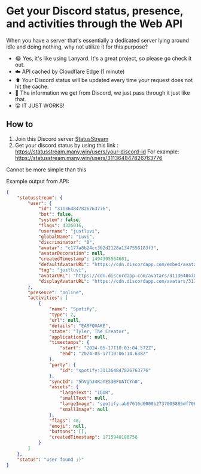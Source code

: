 # Get your Discord status, presence, and activities through the Web API

When you have a server that's essentially a dedicated server lying around idle and doing nothing, why not utilize it for this purpose?

- 😂 Yes, it's like using Lanyard. It's a great project, so please go check it out.
- ☁️ API cached by Cloudflare Edge (1 minute)
- ⬆️ Your Discord status will be updated every time your request does not hit the cache.
- 📨 The information we get from Discord, we just pass through it just like that.
- 😲 IT JUST WORKS!

## How to

1. Join this Discord server [StatusStream](https://discord.gg/Bu4rkbaE9f)
2. Get your discord status by using this link : https://statusstream.many.win/users/your-discord-id
For example: https://statusstream.many.win/users/311364847826763776

Cannot be more simple than this

Example output from API:
```json
{
    "statusstream": {
        "user": {
            "id": "311364847826763776",
            "bot": false,
            "system": false,
            "flags": 4326016,
            "username": "justluvi",
            "globalName": "Luvi",
            "discriminator": "0",
            "avatar": "c177a8b24cc362d2128a1347556183f3",
            "avatarDecoration": null,
            "createdTimestamp": 1494305564601,
            "defaultAvatarURL": "https://cdn.discordapp.com/embed/avatars/3.png",
            "tag": "justluvi",
            "avatarURL": "https://cdn.discordapp.com/avatars/311364847826763776/c177a8b24cc362d2128a1347556183f3.webp",
            "displayAvatarURL": "https://cdn.discordapp.com/avatars/311364847826763776/c177a8b24cc362d2128a1347556183f3.webp"
        },
        "presence": "online",
        "activities": [
            {
                "name": "Spotify",
                "type": 2,
                "url": null,
                "details": "EARFQUAKE",
                "state": "Tyler, The Creator",
                "applicationId": null,
                "timestamps": {
                    "start": "2024-05-17T10:03:04.572Z",
                    "end": "2024-05-17T10:06:14.638Z"
                },
                "party": {
                    "id": "spotify:311364847826763776"
                },
                "syncId": "5hVghJ4KaYES3BFUATCYn0",
                "assets": {
                    "largeText": "IGOR",
                    "smallText": null,
                    "largeImage": "spotify:ab67616d0000b2737005885df706891a3c182a57",
                    "smallImage": null
                },
                "flags": 48,
                "emoji": null,
                "buttons": [],
                "createdTimestamp": 1715940186756
            }
        ]
    },
    "status": "user found ;)"
}
```